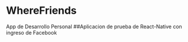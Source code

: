 # WhereFriends
App de Desarrollo Personal
##Aplicacion de prueba de React-Native con ingreso de Facebook
